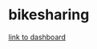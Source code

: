 # bikesharing
 [link to dashboard](https://public.tableau.com/app/profile/maria.cheema/viz/NYC_Citibike_Analysis_16806688838160/NYCCitibikeanalysis?publish=yes)

